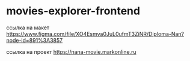 # movies-explorer-frontend

ссылка на макет https://www.figma.com/file/XO4Esmva0JuL0ufmT3ZiNR/Diploma-Nan?node-id=891%3A3857

ссылка на проект https://nana-movie.markonline.ru